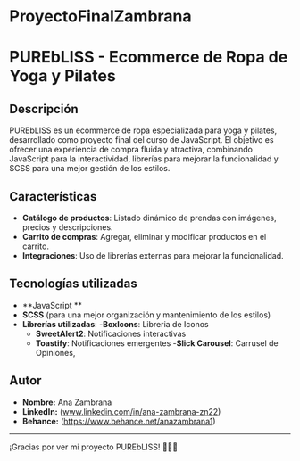 ﻿# ProyectoFinalZambrana
# PUREbLISS - Ecommerce de Ropa de Yoga y Pilates

## Descripción
PUREbLISS es un ecommerce de ropa especializada para yoga y pilates, desarrollado como proyecto final del curso de JavaScript. El objetivo es ofrecer una experiencia de compra fluida y atractiva, combinando JavaScript para la interactividad, librerías para mejorar la funcionalidad y SCSS para una mejor gestión de los estilos.

## Características
- **Catálogo de productos**: Listado dinámico de prendas con imágenes, precios y descripciones.
- **Carrito de compras**: Agregar, eliminar y modificar productos en el carrito.
- **Integraciones**: Uso de librerías externas para mejorar la funcionalidad.

## Tecnologías utilizadas
- **JavaScript **
- **SCSS** (para una mejor organización y mantenimiento de los estilos)
- **Librerías utilizadas**:
  -**BoxIcons**: Libreria de Iconos 
  - **SweetAlert2**: Notificaciones interactivas
  - **Toastify**: Notificaciones emergentes
  -**Slick Carousel**: Carrusel de Opiniones, 
 

## Autor
- **Nombre:** Ana Zambrana 
- **LinkedIn:** (www.linkedin.com/in/ana-zambrana-zn22)
- **Behance:** (https://www.behance.net/anazambrana1)

---
¡Gracias por ver mi proyecto PUREbLISS! 🧘‍♀️✨

